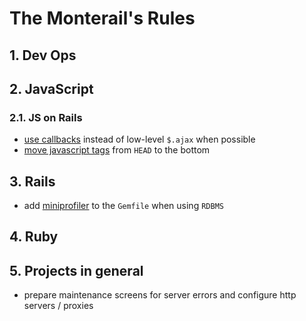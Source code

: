 The Monterail's Rules
=====

## <a href="#devops"></a>1. Dev Ops

## <a href="#javascript"></a>2. JavaScript

### <a href="#jsonrails"></a>2.1. JS on Rails

* [use callbacks](https://gist.github.com/3019231) instead of low-level `$.ajax` when possible
* [move javascript tags](https://github.com/rails/rails/pull/7888) from `HEAD` to the bottom

## <a href="#rails"></a>3. Rails

* add [miniprofiler](http://railscasts.com/episodes/368-miniprofiler) to the `Gemfile` when using `RDBMS`

## <a href="#ruby"></a>4. Ruby

## <a href="#projects"></a>5. Projects in general

* prepare maintenance screens for server errors and configure http servers / proxies

